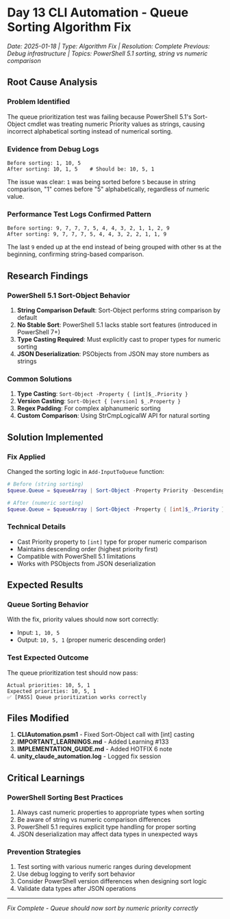 # Day 13 CLI Automation - Queue Sorting Algorithm Fix
*Date: 2025-01-18 | Type: Algorithm Fix | Resolution: Complete*
*Previous: Debug infrastructure | Topics: PowerShell 5.1 sorting, string vs numeric comparison*

## Root Cause Analysis

### Problem Identified
The queue prioritization test was failing because PowerShell 5.1's Sort-Object cmdlet was treating numeric Priority values as strings, causing incorrect alphabetical sorting instead of numerical sorting.

### Evidence from Debug Logs
```
Before sorting: 1, 10, 5
After sorting: 10, 1, 5    # Should be: 10, 5, 1
```

The issue was clear: `1` was being sorted before `5` because in string comparison, "1" comes before "5" alphabetically, regardless of numeric value.

### Performance Test Logs Confirmed Pattern
```
Before sorting: 9, 7, 7, 7, 5, 4, 4, 3, 2, 1, 1, 2, 9
After sorting: 9, 7, 7, 7, 5, 4, 4, 3, 2, 2, 1, 1, 9
```

The last `9` ended up at the end instead of being grouped with other `9`s at the beginning, confirming string-based comparison.

## Research Findings

### PowerShell 5.1 Sort-Object Behavior
1. **String Comparison Default**: Sort-Object performs string comparison by default
2. **No Stable Sort**: PowerShell 5.1 lacks stable sort features (introduced in PowerShell 7+)
3. **Type Casting Required**: Must explicitly cast to proper types for numeric sorting
4. **JSON Deserialization**: PSObjects from JSON may store numbers as strings

### Common Solutions
1. **Type Casting**: `Sort-Object -Property { [int]$_.Priority }`
2. **Version Casting**: `Sort-Object { [version] $_.Property }`
3. **Regex Padding**: For complex alphanumeric sorting
4. **Custom Comparison**: Using StrCmpLogicalW API for natural sorting

## Solution Implemented

### Fix Applied
Changed the sorting logic in `Add-InputToQueue` function:

```powershell
# Before (string sorting)
$queue.Queue = $queueArray | Sort-Object -Property Priority -Descending

# After (numeric sorting)
$queue.Queue = $queueArray | Sort-Object -Property { [int]$_.Priority } -Descending
```

### Technical Details
- Cast Priority property to `[int]` type for proper numeric comparison
- Maintains descending order (highest priority first)
- Compatible with PowerShell 5.1 limitations
- Works with PSObjects from JSON deserialization

## Expected Results

### Queue Sorting Behavior
With the fix, priority values should now sort correctly:
- Input: `1, 10, 5` 
- Output: `10, 5, 1` (proper numeric descending order)

### Test Expected Outcome
The queue prioritization test should now pass:
```
Actual priorities: 10, 5, 1
Expected priorities: 10, 5, 1
✅ [PASS] Queue prioritization works correctly
```

## Files Modified
1. **CLIAutomation.psm1** - Fixed Sort-Object call with [int] casting
2. **IMPORTANT_LEARNINGS.md** - Added Learning #133
3. **IMPLEMENTATION_GUIDE.md** - Added HOTFIX 6 note
4. **unity_claude_automation.log** - Logged fix session

## Critical Learnings

### PowerShell Sorting Best Practices
1. Always cast numeric properties to appropriate types when sorting
2. Be aware of string vs numeric comparison differences
3. PowerShell 5.1 requires explicit type handling for proper sorting
4. JSON deserialization may affect data types in unexpected ways

### Prevention Strategies
1. Test sorting with various numeric ranges during development
2. Use debug logging to verify sort behavior
3. Consider PowerShell version differences when designing sort logic
4. Validate data types after JSON operations

---
*Fix Complete - Queue should now sort by numeric priority correctly*